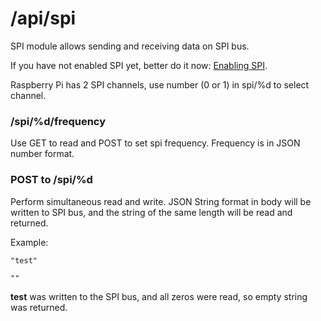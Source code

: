 # /api/spi

SPI module allows sending and receiving data on SPI bus.

If you have not enabled SPI yet, better do it now: [Enabling SPI](../system_configuration/enable_spi.md).

Raspberry Pi has 2 SPI channels, use number (0 or 1) in spi/%d to select channel.

### /spi/%d/frequency

Use GET to read and POST to set spi frequency. Frequency is in JSON number format.

### POST to /spi/%d

Perform simultaneous read and write. JSON String format in body will be written to SPI bus, and the string of the same length will be read and returned.

Example:
```
"test"
```
```
""
```

**test** was written to the SPI bus, and all zeros were read, so empty string was returned.
